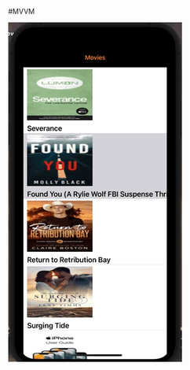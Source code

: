 #MVVM

![](https://github.com/Mfatihelci/MovieApplicationMVVM/blob/master/Apr-10-2022%2014-09-11.gif)

